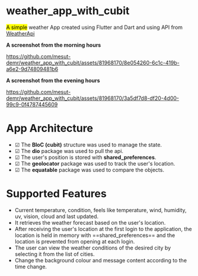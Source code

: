 # weather_app_with_cubit

<mark>A simple</mark> weather App created using Flutter and Dart and using API from [WeatherApi](https://www.weatherapi.com/)

**A screenshot from the morning hours**


https://github.com/mesut-demr/weather_app_with_cubit/assets/81968170/8e054260-6c1c-419b-a6e2-9d74809481b6


**A screenshot from the evening hours**


https://github.com/mesut-demr/weather_app_with_cubit/assets/81968170/3a5df7d8-df20-4d00-99c9-0f4787445609


# App Architecture

- &#9745; The **BloC (cubit)** structure was used to manage the state.
- &#9745; The **dio** package was used to pull the api.
- &#9745; The user's position is stored with **shared_preferences**.
- &#9745; The **geolocator** package was used to track the user's location.
- &#9745; The **equatable** package was used to compare the objects.


# Supported Features

- Current temperature, condition, feels like temperature, wind, humidity, uv, vision, cloud and last updated.
- It retrieves the weather forecast based on the user's location.
- After receiving the user's location at the first login to the application, the location is held in memory with ==shared_preferences== and the location is prevented from opening at each login.   
- The user can view the weather conditions of the desired city by selecting it from the list of cities.
- Change the background colour and message content according to the time change.
